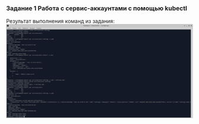### Задание 1 Работа с сервис-аккаунтами с помощью kubectl

Результат выполнения команд из задания:
![Задание 1](https://github.com/shhhowtime/devops-netology-markov/blob/main/14.4/1.png)